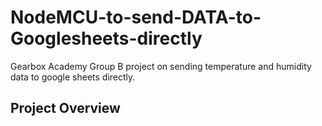 # NodeMCU-to-send-DATA-to-Googlesheets-directly
Gearbox Academy Group B project on sending temperature and humidity data to google sheets directly.

## Project Overview
